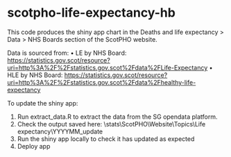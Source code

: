# scotpho-life-expectancy-hb

This code produces the shiny app chart in the Deaths and life expectancy > Data > NHS Boards section of the ScotPHO website.

Data is sourced from:
•	LE by NHS Board: https://statistics.gov.scot/resource?uri=http%3A%2F%2Fstatistics.gov.scot%2Fdata%2FLife-Expectancy
•	HLE by NHS Board: https://statistics.gov.scot/resource?uri=http%3A%2F%2Fstatistics.gov.scot%2Fdata%2Fhealthy-life-expectancy

To update the shiny app:

1. Run extract_data.R to extract the data from the SG opendata platform. 
2. Check the output saved here: 
\\stats\ScotPHO\Website\Topics\Life expectancy\YYYYMM_update
3. Run the shiny app locally to check it has updated as expected
4. Deploy app

